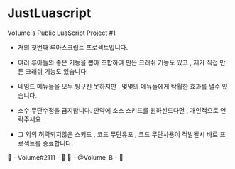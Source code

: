 # JustLuascript
Vo1ume`s Public LuaScript Project #1

- 저의 첫번째 루아스크립트 프로젝트입니다.
- 여러 루아들의 좋은 기능을 뽑아 조합하여 만든 크래쉬 기능도 있고 , 제가 직접 만든 크래쉬 기능도 있습니다.
- 네임드 메뉴들을 모두 튕구진 못하지만 , 몇몇의 메뉴들에게 탁월한 효과를 낼수 있습니다. 

- 소수 무단수정을 금지합니다. 만약에 소스 스키드를 원하신드다면 , 개인적으로 연락주세요

- 그 외의 허락되지않은 스키드 , 코드 무단유포 , 코드 무단사용이 적발될시 바로 프로젝트를 종료합니다.

🤩 - Volume#2111 - 🤩
🛫 - @Volume_B - 🛫
